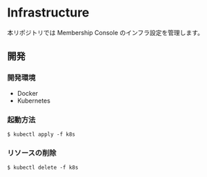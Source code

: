 # Infrastructure

本リポジトリでは Membership Console のインフラ設定を管理します。

## 開発

### 開発環境

- Docker
- Kubernetes

### 起動方法

```shell
$ kubectl apply -f k8s
```

### リソースの削除

```shell
$ kubectl delete -f k8s
```